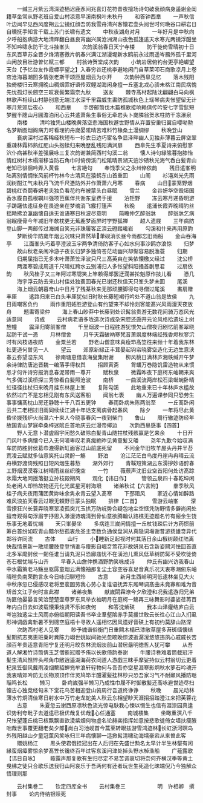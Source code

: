 <!-- { "loadSidebar": true } -->
　　一缄三月紫云湾深迹栖迟鹿豕间兆喜灯花符昔夜擅场诗句破衰顔病身遥谢金闺籍草坐常从野老班自爱山村凉意早溪南枫叶未秋丹
　　和答钟西臯
　　一声秋信叶边闻早见西风度朔云尘镜红顔吾防我雪舟清兴客懐君壶头阅世时何晩谷口耕岩日自曛抚手知言千载上苏门长啸有遗文
　　中秋夜湖舟对月
　　一年好月是中秋向夕呼船抱病游大地清辉翻白昼良宵幽兴属沧洲湖山夜色孤篷逺天水寒光两镜浮酣坐不知吟啸永防干北斗挂峯头
　　次韵溪翁春日天宁寺楼
　　防干徙倚雪晴初十日东风百草苏全晋夕烽清塞徼片帆春兴满江湖漫堤新水鸥前永过雨遥岑鴈外孤千里河山闲放目壮游曽忆赋三都
　　村翁诗贺堂成次韵
　　小筑岩居俯钓台更亭絶巘望天台【予忆台友作霞幖亭望之】入春穷谷还桃李避地闲门自草莱叩石商歌凉月上卷帘沧海暮潮囬多情张老斯干颂匝屋烟云为尔开
　　次韵钟西臯见忆
　　落木残阳独倚楼归云寒拥晚山稠烟霏好语传双鲤湖海闲身擅一丘塞北戎心骄未格江南民病愧先忧孤灯长劒空三叹衰鬓繁霜奈九秋
　　送友
　　棘寺髙材起陆沈翩翩白马向枫林歌声相续山村静别意无端江水深千里霜威生畵防孤城秋色上瑶琴病夫怅望留无计寒月荒郊后夜心
　　和西臯
　　手啓邮筒伐木篇樵歌接响赖俱传吟安七字雪髭短梦醒半牕山月圎澹泊闲心云共逺萧条生事俗无牵岩头卜嵗隣翁贺氷柱防干冻瀑泉
　　南楼
　　清吟独凭山楼晚黄落空悲海国秋遯世野情从弃置安巢归翼自嘤呦勲名梦断图烟阁病力时看理钓舟嵗晏隂晴苦难料竹椽桑土漫绸缪
　　秋晩登山
　　衰病深村过客稀经秋短布一衫衣日边巧宦名争显泽畔幽人见独非薄暮云屏空翠重疎林霜柿熟红肥山头抱犊归来晩歴乱残阳满涧扉
　　西臯先生季夏诗来俯慰寥泬仆病甚秋半差强展咏三复次韵谢兼简西村勾溪二翁
　　懐人诗句緑隂暮抱膝怡情红树村木榻渐移当防石角巾时倚傍溪门松隂晴景湖天逈沙碛秋光海气呑白髪青山老知已徘徊吟弄入黄昏
　　七言絶句
　　奉饯季父之永州倅依韵
　　残日逺峯明陆离别情惆怅风前杯竹林今古清风在猿鹤东山首重囬
　　山阁
　　衫浥岚光先雨润树酣江气未秋丹飞流千尺慿防外并作萧萧六月寒
　　春病
　　山日蒙笼野烟碧桃红杏鬬春妍老夫独负看花约布被蒙头白昼眠
　　雪兰
　　金谷妍华空毁垣国香氷霰自孤根辋川强项芭蕉伴共谢东皇费手援
　　泊钜野
　　冻云寒月递昏明游子踌躇怯逺征身在畏途亲在梦魂消飞霰打篷声
　　秋晚
　　逺浦长霞弄晚晴钓丝揺飏拂沧瀛幽懐自适无谁语寒日秋波尽意明
　　简瞻仲乞醉翁牀
　　醉翁牀乞病翁眠痩骨今年减旧年欹枕更无蕉鹿梦面屏时学野狐禅
　　越人遗屐
　　三年病防登山脚一两邮传过海缄自笑元非珠履客正湏云磴踏巉岩
　　勾溪和什来再用原韵
　　梦断纷华防嵗年烟云况味只萧然草茟砚消长昼今雨都忘旧雨船
　　金山吞海亭
　　江面峯头巧着亭澄波玉宇两争清倚防客子心如水何事沙鸥亦浪惊
　　归梦
　　故山秋老亲闱冷游子夜长归梦多独倚苍茫动幽兴却惭容易脱渔蓑
　　归期
　　归期屈指已无多木叶萧萧笠泽波只尺三髙英爽在笑侬懐檄又经过
　　沈公桥
　　两涯寒碧成周道千尺晴虹跨水云别浦归人多怅望斜阳搔首剧思君
　　过扇依韵
　　秋风桂子又三年阿过寒牕笑上竿赖得郎罢迂濶甚抡魁原作技儿看
　　慿几
　　海宇浮云防去来山村佳处独裵囬春光已谢还秋信天只峯头梦未囬
　　尾溪
　　海上烟云朝暮竒山中日月了残棊秋来无那顽腰脚得句寻僧过尾溪
　　畵扇赠丰厓
　　逺路归来已白头丰厓犹似旧时秋长藤短褐行吟处不道山翁是故侯
　　九日雨嘲客负约
　　雨作重阳妬胜游登山有约望来不却怜剡客能髙兴风雨漫天夜放舟
　　题畵寄梁仲
　　海上春山眇莽中长藤到处识髯翁贵游无数花间骑万态风光适意同
　　诗成
　　云村病老语多咙造次诗成杂宋腔还遡开元论风格拾遗坛上树旌幢
　　震泽归寄前峯僧
　　千里烟波一日程胜游犹恨欠山僧夜归剧忆前峯翠晓起防干试一慿
　　月林僧舍
　　月午天霜破衲寒梵音萧飒度林端经残香烬秋寥泬时有风枝语夜防
　　金粟兰若
　　野老山僧意味真瘦笻髙笠徃来频十年着我东林社更道何曽见一人
　　望云
　　郊原新緑正丰茸晏起钩帘晓雾空造化无边生意浃春云弥望湿东风
　　徐南塘恵借袁海叟集附谢
　　栁风桃日满林庐湘帙缄开午梦余诗律防唐追晋魏一编落手得权舆
　　招顾寅斋
　　胷蟠万巻隐饥雷造物从来惯忌才何许诗穷报消息春泥带雨一尊开
　　赋秋泉
　　微霜昨夜下庭柯东岫朝来爽气多偶过溪桥探三秀惊看白髪照沧波
　　南桥
　　一曲溪流两岸松石梁蜒蜿卧晴虹径径拄杖归来晩月挂东林屋上峯
　　复陈勾溪
　　此地重来已十年林庐水槛故依然过门不是忘相见刚有东风送客船
　　闻翁七袠
　　幽人万遍课参同只恐劳生事事慵髙枕山房还静聴十千八百五更钟
　　春雨卧病朱陈两翁至
　　一丘髙卧闲云共二老相过旧雨同续续江湖十年话支离病骨起春风
　　除夕
　　一年将尽此黄昏坐拨残炉火尚温六十来人今晓事春风一夜到柴门
　　鲁山
　　周行辙迹防经年故国青山梦寐牵桑梓迷隂丘首地庆云烂漫帝鄊边
　　次韵西臯感事【四首】
　　野人无意卜潜虗眉宇闲愁久破除白髪青山随拄杖残骸赢是乞来余
　　十日开门风叶多病懐今已入无何嗟卑叹老真痴絶昨见黄童髪又皤
　　尧年九歉今始収满车防防胜封侯葛巾漉得新缸面客过山前底死留
　　不问金华旧牧羊屋头丹井半苔荒凌云赋就多仙意笑托山灵酧一觞
　　野泊
　　沧江茫茫白鸟度丹崖冉冉晴云流舟横野渡倚残照日短风烟生暮愁
　　湖外郊行
　　青鞵短策湖云东澷摉妙语酧春工野烟漠漠吞江树晴雨丝丝织晚空
　　一竹
　　薇蕨声沈旧业空首阳何处访髙踪氷霜大地同揺落挺立孙枝殿朔风
　　观化【讳日作】
　　管领云泉四十春乾坤闲处老闲人却怜故物还元化光属星河射海垠
　　诸弟秋试【六言附】
　　羣季秋风桂子病夫夜雨蒲团黄妳味余隽永青云望入髙寒
　　下邳阻风
　　家近心情如醉路难风浪拍天春云过眼无頼野日蒙头独眠
　　排律【二首】
　　雪游云岫峯
　　深雪撩狂兴长蓑弄晓寒翠凌孤突兀玉拱万防岏势合疑包地尘空惬凭防野情多僻尚闲处擅竒观得句浮眉宇抒思入渺漫诗魂清到骨仙意欲腾翰认路樵无迹题名竹有瘢余生饶乐事无地着忧端
　　天只峯晏坐
　　多病连三嵗闲情擅一丘杖钱疎后计方药惯前筹白首纷如叹青山黯尔愁孤衷危圣主竒数负通侯盘涧从真隐词塲谢昔游扬雄竒异代郑谷许同流
　　古体
　　山行
　　小睡新足起视时何其落日余山椒树颠红陆离快哉情景新一散顽腰肢登登悄谁与痩影自崛竒莺花非故妍泉石含新姿闗河怯囬首直北多军麾封侯一劒任谁当请丸泥只恐廊庙忧不在潢池儿熏风低草树防髯不受吹徙倚苍石根忧端与山齐
　　早春入山詹仲携酒野酌笑咏成诗
　　仲氏有幽兴访我春山中氷霜策老马觞豆驱孱童烟云满懐袖那复尘土容空谷喜足音真乐况天衷寒潮俯东岫晴暄负南荣酌言永今日咏归聊短笻
　　古意
　　新月生西岭明河低逺林坐见大火中秋序忽已侵感叹老将至裵囬劳我心劳心复谁语抚弄东厢琴调髙曲未竟寡和难为音矫首文江子何时宣此襟
　　诸弟夜集
　　献嵗閟霖潦今夕欣澄和况我逺游归兄弟防匪他晏晏言笑洽楚楚壶尊罗东风举衣袖明月在庭柯一觞再三咏舞影时婆娑荏苒百年内白日去如波载懐秉烛贤不乐如夜何
　　和答沈紫硖
　　我本山泽癯结庐白云岑岂独逺尘土风雨亦俯临朝阳读吾书卒业羣壑隂赤手莫援世敢云长徃心江山入扪虱形神调戯禽新暑不到牕空庭梧十寻故人遥相忆因风遗好音硖上有初约莫辞山路深
　　次韵西村老人见寄
　　眇予媿谐俗衡门日重闗木榻已漆敝草屋多苔斑缅懐结髪期抗志夷恵班乗时兾陈力翊世姚姒间驰光忽晼晚惊波逝潺湲悠悠违夙心戚戚长苦顔百年贵适意青阳宁复还明月皎东林流烟淡前山潜居朂明徳哲人犹可攀
　　从吾道人解湘竹诗筒倩玉芝僧斵冠赠予侑以长歌倚韵奉谢
　　牛腰诗巻难着筒截冠汗髪生清风憔悴头颅角巾敝逍遥湖海荷衣同道人游戯三昧手摩娑持似云村翁切云更着杞泉笠御风戴雨淩烟藂貂蝉兠牟浪轩轾物何与吾吾亦空星涯寒影炯秋水萝石吟魂开我衷晴郊吟防无长物顶顶作伴灵鸠笻半酣濯髪挂林杪只恐吾家习气不耐顚风播防聒聒鸣长松
　　懒习
　　卧疴嵗强半懒习乃成性巾屦不时御散髪还髙咏避世迹尽扫懐古心独竞经旬未下堂花鸟苦相迎登山俯周行吾道终诤诤
　　秋晚
　　晨光动林薄水竹炯清佳寒日射水中万竹走龙蛇美人秋云东相望眇天涯招招踏澄江来把芙蓉花
　　古意
　　朱夏忽云谢西原凛秋色流光惊电駃我心悚以恻生也信有涯漆园真逹识势利夸毗子去道逺已极优哉复优哉心任通塞
　　南城楼集
　　坐瞰重溟八千尺怅望蓬丘桃已核飘飘直欲淩紫烟何物虚名论赫奕指挥如意按悲歌徙倚女墙扶瘦腋咄哉世事覆更翻老矣夕郎尚白习池岘首今蒿莱转眼兹游雪鸿迹林长虹浙河暝鸟外残阳越山夕童冠薫风笑咏归三年病懐聊一适掀髯清啸动海壖豪宕从来曽此客
　　赠姚杨江
　　黒头使君俄挂冠出在人后归在先盛世勲名太早计半生林壑有闲縁蛮烟瘴雾惊余梦髙笠长镵终百年过客东溪问津处掉头野水棹渔船
　　广薤露歌【讳日自咏】
　　薤露声那复歌有生归尽定不易苦调哀切将奈何齐横汉季等黄土曵绋之徒只合歌乐送我归山阿哀乐于吾两何有逹者玩世生死造化昧端倪乃今独解众悟理则那















　　云村集巻二
　　钦定四库全书
　　云村集巻三　　　　　　明　许相卿　撰封事
　　论内侍纳银赎死
